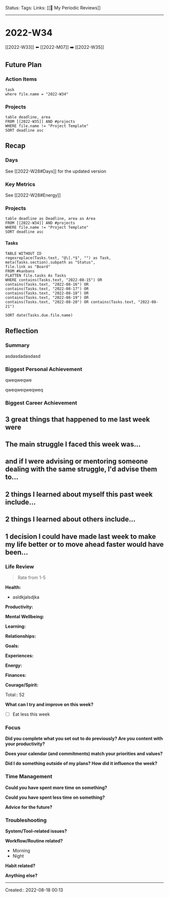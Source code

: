 Status:
Tags:
Links: [[📆 My Periodic Reviews]]
___
# 2022-W34
[[2022-W33]] ⬅️ [[2022-M07]] ➡️ [[2022-W35]]
## Future Plan
### Action Items
```dataview
task
where file.name = "2022-W34"
```
### Projects
```dataview
table deadline, area
FROM [[2022-W35]] AND #projects
WHERE file.name != "Project Template"
SORT deadline asc
```
## Recap
### Days
See [[2022-W28#Days]] for the updated version
### Key Metrics
See [[2022-W28#Energy]]
### Projects
```dataview
table deadline as Deadline, area as Area
FROM [[2022-W34]] AND #projects
WHERE file.name != "Project Template"
SORT deadline asc
```
#### Tasks
```dataview
TABLE WITHOUT ID 
regexreplace(Tasks.text, "@\[.*$", "") as Task,
meta(Tasks.section).subpath as "Status",
file.link as "Board"
FROM #kanbans
FLATTEN file.tasks As Tasks
WHERE contains(Tasks.text, "2022-08-15") OR   
contains(Tasks.text, "2022-08-16") OR 
contains(Tasks.text, "2022-08-17") OR 
contains(Tasks.text, "2022-08-18") OR 
contains(Tasks.text, "2022-08-19") OR 
contains(Tasks.text, "2022-08-20") OR contains(Tasks.text, "2022-08-21")

SORT date(Tasks.due.file.name)
```
## Reflection
### Summary
asdasdadasdasd

### Biggest Personal Achievement
qweqweqwe

qweqweqweqweq
### Biggest Career Achievement
**3 great things that happened to me last week were**
- 

**The main struggle I faced this week was...**
- 

**and if I were advising or mentoring someone dealing with the same struggle, I'd advise them to...**
- 

**2 things I learned about myself this past week include...**
- 

**2 things I learned about others include...**
- 

**1 decision I could have made last week to make my life better or to move ahead faster would have been...**
- 

### Life Review
> Rate from 1-5

**Health:** 
- asldkjalsdjka

**Productivity:**

**Mental Wellbeing:**

**Learning:**

**Relationships:**

**Goals:**

**Experiences:**

**Energy:**

**Finances:**

**Courage/Spirit:**

Total:: 52

**What can I try and improve on this week?**
- [ ] Eat less this week
### Focus
**Did you complete what you set out to do previously? Are you content with your productivity?**

**Does your calendar (and commitments) match your priorities and values?**

**Did I do something outside of my plans? How did it influence the week?**
### Time Management
**Could you have spent more time on something?**

**Could you have spent less time on something?**

**Advice for the future?**

### Troubleshooting
**System/Tool-related issues?**

**Workflow/Routine related?**
- Morning
- Night

**Habit related?**

**Anything else?**

___

Created:: 2022-08-18 00:13
